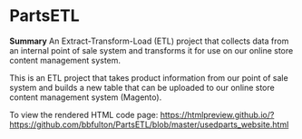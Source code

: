 # PartsETL

<b>Summary</b>  An Extract-Transform-Load (ETL) project that collects data from an internal point of sale system and transforms it for use on our online store content management system.

This is an ETL project that takes product information from our point of sale system and builds a new table that can be uploaded to our online store content management system (Magento). 

To view the rendered HTML code page:  https://htmlpreview.github.io/?https://github.com/bbfulton/PartsETL/blob/master/usedparts_website.html
